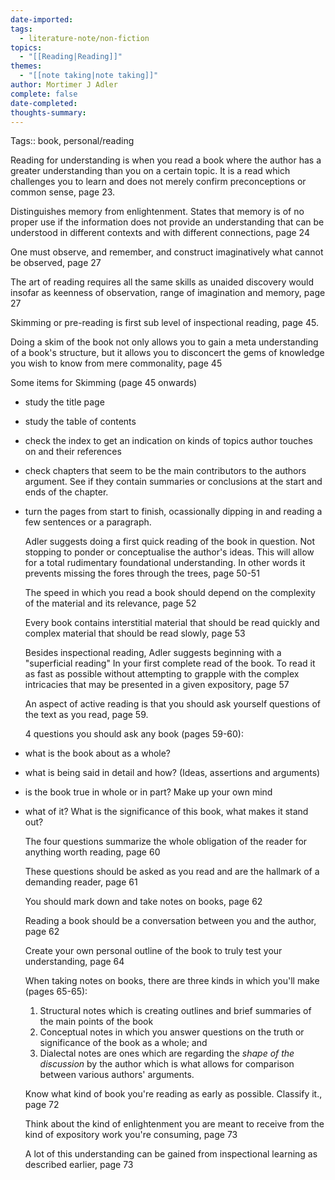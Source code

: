 ```yaml
---
date-imported: 
tags:
  - literature-note/non-fiction
topics:
  - "[[Reading|Reading]]"
themes:
  - "[[note taking|note taking]]"
author: Mortimer J Adler
complete: false
date-completed: 
thoughts-summary: 
---
```


Tags:: book, personal/reading

Reading for understanding is when you read a book where the author has a greater understanding than you on a certain topic. It is a read which challenges you to learn and does not merely confirm preconceptions or common sense, page 23.

Distinguishes memory from enlightenment. States that memory is of no proper use if the information does not provide an understanding that can be understood in different contexts and with different connections, page 24

One must observe, and remember, and construct imaginatively what cannot be observed, page 27

The art of reading requires all the same skills as unaided discovery would insofar as keenness of observation, range of imagination and memory, page 27

Skimming or pre-reading is first sub level of inspectional reading, page 45.

Doing a skim of the book not only allows you to gain a meta understanding of a book's structure, but it allows you to disconcert the gems of knowledge you wish to know from mere commonality, page 45

Some items for Skimming (page 45 onwards)

- study the title page
- study the table of contents
- check the index to get an indication on kinds of topics author touches on and their references
- check chapters that seem to be the main contributors to the authors argument. See if they contain summaries or conclusions at the start and ends of the chapter.
- turn the pages from start to finish, ocassionally dipping in and reading a few sentences or a paragraph. 
  
  Adler suggests doing a first quick reading of the book in question. Not stopping to ponder or conceptualise the author's ideas. This will allow for a total rudimentary foundational understanding. In other words it prevents missing the fores through the trees, page 50-51
  
  The speed in which you read a book should depend on the complexity of the material and its relevance, page 52
  
  Every book contains interstitial material that should be read quickly and complex material that should be read slowly, page 53
  
  Besides inspectional reading, Adler suggests beginning with a "superficial reading" In your first complete read of the book. To read it as fast as possible without attempting to grapple with the complex intricacies that may be presented in a given expository, page 57
  
  An aspect of active reading is that you should ask yourself questions of the text as you read, page 59.
  
  4 questions you should ask any book (pages 59-60):
- what is the book about as a whole?
- what is being said in detail and how? (Ideas, assertions and arguments)
- is the book true in whole or in part? Make up your own mind
- what of it? What is the significance of this book, what makes it stand out?
  
  The four questions summarize the whole obligation of the reader for anything worth reading, page 60
  
  These questions should be asked as you read and are the hallmark of a demanding reader, page 61
  
  You should mark down and take notes on books, page 62
  
  Reading a book should be a conversation between you and the author, page 62
  
  Create your own personal outline of the book to truly test your understanding, page 64
  
  When taking notes on books, there are three kinds in which you'll make (pages 65-65):
  1. Structural notes which is creating outlines and brief summaries of the main points of the book
  2. Conceptual notes in which you answer questions on the truth or significance of the book as a whole; and
  3. Dialectal notes are ones which are regarding the *shape of the discussion* by the author which is what allows for comparison between various authors' arguments.
  
  
  Know what kind of book you're reading as early as possible. Classify it., page 72
  
  Think about the kind of enlightenment you are meant to receive from the kind of expository work you're consuming, page 73
  
  A lot of this understanding can be gained from inspectional learning as described earlier, page 73